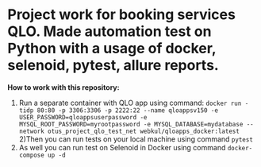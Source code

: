 # Project work for booking services QLO. Made automation test on Python with a usage of docker, selenoid, pytest, allure reports.

**How to work with this repository:**
1) Run a separate container with QLO app using command:
```docker run -tidp 80:80 -p 3306:3306 -p 2222:22 --name qloappsv150 -e USER_PASSWORD=qloappsuserpassword -e MYSQL_ROOT_PASSWORD=myrootpassword -e MYSQL_DATABASE=mydatabase --network otus_project_qlo_test_net webkul/qloapps_docker:latest```
2)Then you can run tests on your local machine using command ```pytest```
3) As well you can run test on Selenoid in Docker using command ```docker-compose up -d```
